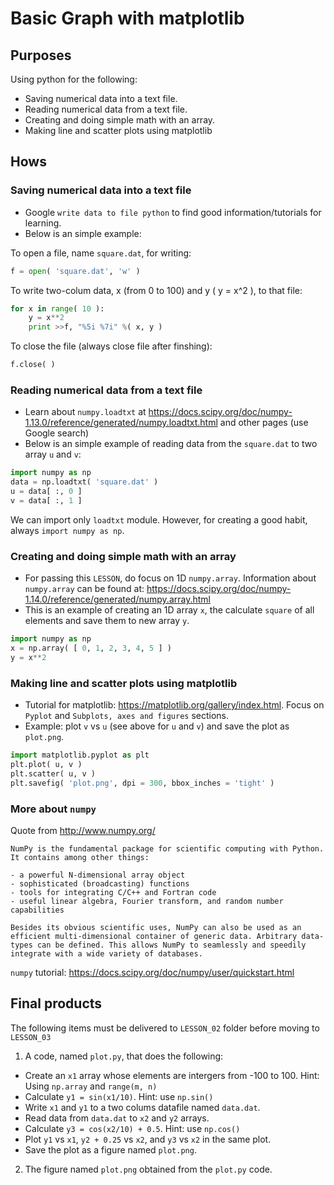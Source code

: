 # Basic Graph with matplotlib

## Purposes
Using python for the following:
- Saving numerical data into a text file.
- Reading numerical data from a text file.
- Creating and doing simple math with an array.  
- Making line and scatter plots using matplotlib

## Hows
### Saving numerical data into a text file 
- Google `write data to file python` to find good information/tutorials for learning.
- Below is an simple example:

To open a file, name `square.dat`, for writing:
```python
f = open( 'square.dat', 'w' )
```

To write two-colum data, x (from 0 to 100) and y ( y = x^2 ),  to that file:
```python
for x in range( 10 ):
    y = x**2
    print >>f, "%5i %7i" %( x, y )
```

To close the file (always close file after finshing):
```python
f.close( )
```
### Reading numerical data from a text file
- Learn about `numpy.loadtxt` at https://docs.scipy.org/doc/numpy-1.13.0/reference/generated/numpy.loadtxt.html and other pages (use Google search)
- Below is an simple example of reading data from the `square.dat` to two array `u` and `v`:
```python
import numpy as np
data = np.loadtxt( 'square.dat' )
u = data[ :, 0 ]
v = data[ :, 1 ]
``` 
We can import only `loadtxt` module. However, for creating a good habit, always `import numpy as np`.

### Creating and doing simple math with an array
- For passing this `LESSON`, do focus on 1D `numpy.array`. Information about `numpy.array` can be found at: https://docs.scipy.org/doc/numpy-1.14.0/reference/generated/numpy.array.html
- This is an example of creating an 1D array `x`, the calculate `square` of all elements and save them to new array `y`.
```python
import numpy as np
x = np.array( [ 0, 1, 2, 3, 4, 5 ] )
y = x**2 
```
### Making line and scatter plots using matplotlib
- Tutorial for matplotlib: https://matplotlib.org/gallery/index.html. Focus on `Pyplot` and `Subplots, axes and figures` sections.
- Example: plot `v` vs `u` (see above for `u` and `v`) and save the plot as `plot.png`.
```python
import matplotlib.pyplot as plt
plt.plot( u, v )
plt.scatter( u, v )
plt.savefig( 'plot.png', dpi = 300, bbox_inches = 'tight' )
```

### More about `numpy`
Quote from http://www.numpy.org/
```
NumPy is the fundamental package for scientific computing with Python. It contains among other things:

- a powerful N-dimensional array object
- sophisticated (broadcasting) functions
- tools for integrating C/C++ and Fortran code
- useful linear algebra, Fourier transform, and random number capabilities

Besides its obvious scientific uses, NumPy can also be used as an efficient multi-dimensional container of generic data. Arbitrary data-types can be defined. This allows NumPy to seamlessly and speedily integrate with a wide variety of databases.
```
`numpy` tutorial: https://docs.scipy.org/doc/numpy/user/quickstart.html 

## Final products
The following items must be delivered to `LESSON_02` folder before moving to `LESSON_03`
1. A code, named `plot.py`, that does the following:
- Create an `x1` array whose elements are intergers from -100 to 100. Hint: Using `np.array` and `range(m, n)`
- Calculate `y1 = sin(x1/10)`. Hint: use `np.sin()` 
- Write `x1` and `y1` to a two colums datafile named `data.dat`. 
- Read data from `data.dat` to `x2` and `y2` arrays.
- Calculate `y3 = cos(x2/10) + 0.5`. Hint: use `np.cos()` 
- Plot `y1` vs `x1`, `y2 + 0.25` vs `x2`, and `y3` vs `x2` in the same plot.
- Save the plot as a figure named `plot.png`.
2. The figure named `plot.png` obtained from the `plot.py` code.
